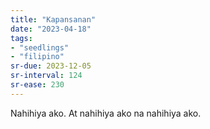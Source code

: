 ```yaml
---
title: "Kapansanan"
date: "2023-04-18"
tags:
- "seedlings"
- "filipino"
sr-due: 2023-12-05
sr-interval: 124
sr-ease: 230
---
```


Nahihiya ako. At nahihiya ako na nahihiya ako.  